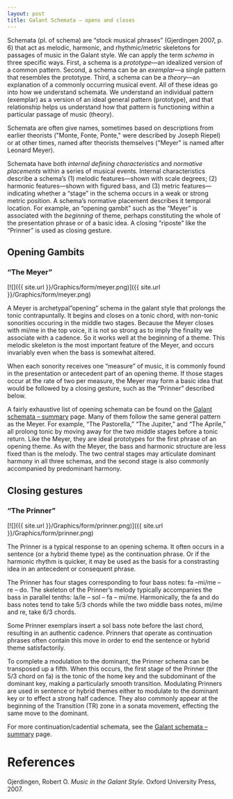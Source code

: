 ```yaml
---
layout: post
title: Galant Schemata – opens and closes
---
```


Schemata (pl. of schema) are “stock musical phrases” (Gjerdingen 2007, p. 6) that act as melodic, harmonic, and rhythmic/metric skeletons for passages of music in the Galant style. We can apply the term *schema* in three specific ways. First, a schema is a *prototype*—an idealized version of a common pattern. Second, a schema can be an *exemplar*—a single pattern that resembles the prototype. Third, a schema can be a *theory*—an explanation of a commonly occurring musical event. All of these ideas go into how we understand schemata. We understand an individual pattern (exemplar) as a version of an ideal general pattern (prototype), and that relationship helps us understand how that pattern is functioning within a particular passage of music (theory). 

Schemata are often give names, sometimes based on descriptions from earlier theorists ("Monte, Fonte, Ponte," were described by Joseph Riepel) or at other times, named after theorists themselves ("Meyer" is named after Leonard Meyer).

Schemata have both *internal defining characteristics* and *normative placements* within a series of musical events.  Internal characteristics describe a schema’s (1) melodic features—shown with scale degrees; (2) harmonic features—shown with figured bass, and (3) metric features—indicating whether a “stage” in the schema occurs in a weak or strong metric position. A schema’s normative placement describes it temporal location. For example, an “opening gambit” such as the “Meyer” is associated with the *beginning* of theme, perhaps constituting the whole of the presentation phrase or of a basic idea. A closing “riposte” like the “Prinner” is used as closing gesture.

## Opening Gambits

### “The Meyer”

[![]({{ site.url }}/Graphics/form/meyer.png)]({{ site.url }}/Graphics/form/meyer.png)

A Meyer is archetypal”opening” schema in the galant style that prolongs the tonic contrapuntally. It begins and closes on a tonic chord, with non-tonic sonorities occuring in the middle two stages. Because the Meyer closes with mi/me in the top voice, it is not so strong as to imply the finality we associate with a cadence. So it works well at the beginning of a theme. This melodic skeleton is the most important feature of the Meyer, and occurs invariably even when the bass is somewhat altered.

When each sonority receives one “measure” of music, it is commonly found in the presentation or antecedent part of an opening theme. If those stages occur at the rate of two per measure, the Meyer may form a basic idea that would be followed by a closing gesture, such as the “Prinner” described below.

A fairly exhaustive list of opening schemata can be found on the [Galant schemata – summary](schemataSummary) page. Many of them follow the same general pattern as the Meyer. For example, “The Pastorella,” “The Jupiter,” and “The Aprile,” all prolong tonic by moving away for the two middle stages before a tonic return. Like the Meyer, they are ideal prototypes for the first phrase of an opening theme. As with the Meyer, the bass and harmonic structure are less fixed than is the melody. The two central stages may articulate dominant harmony in all three schemas, and the second stage is also commonly accompanied by predominant harmony.


## Closing gestures

### “The Prinner”

[![]({{ site.url }}/Graphics/form/prinner.png)]({{ site.url }}/Graphics/form/prinner.png)

The Prinner is a typical response to an opening schema. It often occurs in a sentence (or a hybrid theme type) as the continuation phrase. Or if the harmonic rhythm is quicker, it may be used as the basis for a constrasting idea in an antecedent or consequent phrase.

The Prinner has four stages corresponding to four bass notes: fa –mi/me – re – do. The skeleton of the Prinner’s melody typically accompanies the bass in parallel tenths: la/le – sol – fa – mi/me. Harmonically, the fa and do bass notes tend to take 5/3 chords while the two middle bass notes, mi/me and re, take 6/3 chords.

Some Prinner exemplars insert a sol bass note before the last chord, resulting in an authentic cadence. Prinners that operate as continuation phrases often contain this move in order to end the sentence or hybrid theme satisfactorily.

To complete a modulation to the dominant, the Prinner schema can be transposed up a fifth. When this occurs, the first stage of the Prinner (the 5/3 chord on fa) is the tonic of the home key and the subdominant of the dominant key, making a particularly smooth transition. Modulating Prinners are used in sentence or hybrid themes either to modulate to the dominant key or to effect a strong half cadence. They also commonly appear at the beginning of the Transition (TR) zone in a sonata movement, effecting the same move to the dominant.

For more continuation/cadential schemata, see the [Galant schemata – summary](schemataSummary) page.

# References

Gjerdingen, Robert O. *Music in the Galant Style*. Oxford University Press, 2007.
 

